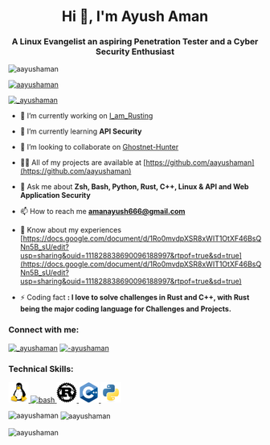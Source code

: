 <h1 align="center">Hi 👋, I'm Ayush Aman</h1>
<h3 align="center">A Linux Evangelist an aspiring Penetration Tester and a Cyber Security Enthusiast</h3>

<p align="left"> <img src="https://komarev.com/ghpvc/?username=aayushaman&label=Profile%20views&color=0e75b6&style=flat" alt="aayushaman" /> </p>

<p align="left"> <a href="https://github.com/ryo-ma/github-profile-trophy"><img src="https://github-profile-trophy.vercel.app/?username=aayushaman" alt="aayushaman" /></a> </p>

<p align="left"> <a href="https://twitter.com/_ayushaman" target="blank"><img src="https://img.shields.io/twitter/follow/_ayushaman?logo=twitter&style=for-the-badge" alt="_ayushaman" /></a> </p>

- 🔭 I’m currently working on [I_am_Rusting](https://github.com/aayushaman/I_am_Rusting.git)

- 🌱 I’m currently learning **API Security**

- 👯 I’m looking to collaborate on [Ghostnet-Hunter](https://github.com/aayushaman/Ghostnet-Hunter.git)

- 👨‍💻 All of my projects are available at [https://github.com/aayushaman](https://github.com/aayushaman)

- 💬 Ask me about **Zsh, Bash, Python, Rust, C++, Linux & API and Web Application Security**

- 📫 How to reach me **amanayush666@gmail.com**

- 📄 Know about my experiences [https://docs.google.com/document/d/1Ro0mvdpXSR8xWIT1OtXF46BsQNn5B_sU/edit?usp=sharing&ouid=111828838690096188997&rtpof=true&sd=true](https://docs.google.com/document/d/1Ro0mvdpXSR8xWIT1OtXF46BsQNn5B_sU/edit?usp=sharing&ouid=111828838690096188997&rtpof=true&sd=true)

- ⚡ Coding fact **: I love to solve challenges in Rust and C++, with Rust being the major coding language for Challenges and Projects.**

<h3 align="left">Connect with me:</h3>
<p align="left">
<a href="https://twitter.com/_ayushaman" target="blank"><img align="center" src="https://raw.githubusercontent.com/rahuldkjain/github-profile-readme-generator/master/src/images/icons/Social/twitter.svg" alt="_ayushaman" height="30" width="40" /></a>
<a href="https://linkedin.com/in/-ayushaman" target="blank"><img align="center" src="https://raw.githubusercontent.com/rahuldkjain/github-profile-readme-generator/master/src/images/icons/Social/linked-in-alt.svg" alt="-ayushaman" height="30" width="40" /></a>
</p>

<h3 align="left">Technical Skills:</h3>
<p align="left"> <a href="https://www.linux.org/" target="_blank" rel="noreferrer"> <img src="https://raw.githubusercontent.com/devicons/devicon/master/icons/linux/linux-original.svg" alt="linux" width="40" height="40"/> </a> <a href="https://www.gnu.org/software/bash/" target="_blank" rel="noreferrer"> <img src="https://www.vectorlogo.zone/logos/gnu_bash/gnu_bash-icon.svg" alt="bash" width="40" height="40"/> </a> <a href="https://www.rust-lang.org/" target="_blank" rel="noreferrer"> <img src="https://github.com/devicons/devicon/blob/master/icons/rust/rust-original.svg" alt="c" width="40" height="40"/> </a> <a href="https://cplusplus.com/doc/tutorial/" target="_blank" rel="noreferrer"> <img src="https://raw.githubusercontent.com/devicons/devicon/master/icons/cplusplus/cplusplus-original.svg" alt="cplusplus" width="40" height="40"/> </a> </a> <a href="https://www.python.org" target="_blank" rel="noreferrer"> <img src="https://raw.githubusercontent.com/devicons/devicon/master/icons/python/python-original.svg" alt="python" width="40" height="40"/> </a> </p>

<p><img align="left" src="https://github-readme-stats.vercel.app/api/top-langs?username=aayushaman&show_icons=true&locale=en&layout=compact" alt="aayushaman" /></p>

<p>&nbsp;<img align="center" src="https://github-readme-stats.vercel.app/api?username=aayushaman&show_icons=true&locale=en" alt="aayushaman" /></p>

<p><img align="center" src="https://github-readme-streak-stats.herokuapp.com/?user=aayushaman&" alt="aayushaman" /></p>


